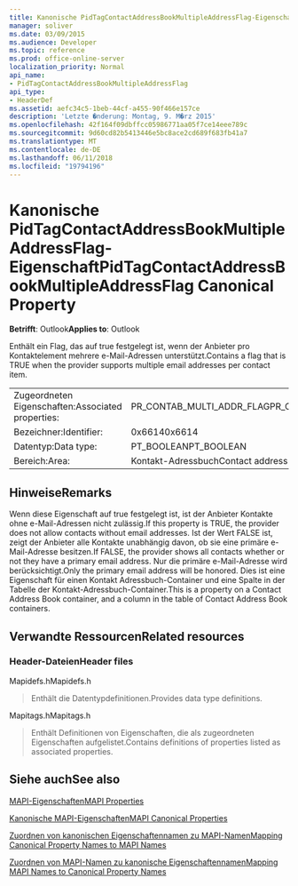 ```yaml
---
title: Kanonische PidTagContactAddressBookMultipleAddressFlag-Eigenschaft
manager: soliver
ms.date: 03/09/2015
ms.audience: Developer
ms.topic: reference
ms.prod: office-online-server
localization_priority: Normal
api_name:
- PidTagContactAddressBookMultipleAddressFlag
api_type:
- HeaderDef
ms.assetid: aefc34c5-1beb-44cf-a455-90f466e157ce
description: 'Letzte �nderung: Montag, 9. M�rz 2015'
ms.openlocfilehash: 42f164f09dbffcc05986771aa05f7ce14eee789c
ms.sourcegitcommit: 9d60cd82b5413446e5bc8ace2cd689f683fb41a7
ms.translationtype: MT
ms.contentlocale: de-DE
ms.lasthandoff: 06/11/2018
ms.locfileid: "19794196"
---
```

# <a name="pidtagcontactaddressbookmultipleaddressflag-canonical-property"></a><span data-ttu-id="336a5-103">Kanonische PidTagContactAddressBookMultipleAddressFlag-Eigenschaft</span><span class="sxs-lookup"><span data-stu-id="336a5-103">PidTagContactAddressBookMultipleAddressFlag Canonical Property</span></span>

  
  
<span data-ttu-id="336a5-104">**Betrifft**: Outlook</span><span class="sxs-lookup"><span data-stu-id="336a5-104">**Applies to**: Outlook</span></span> 
  
<span data-ttu-id="336a5-105">Enthält ein Flag, das auf true festgelegt ist, wenn der Anbieter pro Kontaktelement mehrere e-Mail-Adressen unterstützt.</span><span class="sxs-lookup"><span data-stu-id="336a5-105">Contains a flag that is TRUE when the provider supports multiple email addresses per contact item.</span></span>
  
|||
|:-----|:-----|
|<span data-ttu-id="336a5-106">Zugeordneten Eigenschaften:</span><span class="sxs-lookup"><span data-stu-id="336a5-106">Associated properties:</span></span>  <br/> |<span data-ttu-id="336a5-107">PR_CONTAB_MULTI_ADDR_FLAG</span><span class="sxs-lookup"><span data-stu-id="336a5-107">PR_CONTAB_MULTI_ADDR_FLAG</span></span>  <br/> |
|<span data-ttu-id="336a5-108">Bezeichner:</span><span class="sxs-lookup"><span data-stu-id="336a5-108">Identifier:</span></span>  <br/> |<span data-ttu-id="336a5-109">0x6614</span><span class="sxs-lookup"><span data-stu-id="336a5-109">0x6614</span></span>  <br/> |
|<span data-ttu-id="336a5-110">Datentyp:</span><span class="sxs-lookup"><span data-stu-id="336a5-110">Data type:</span></span>  <br/> |<span data-ttu-id="336a5-111">PT_BOOLEAN</span><span class="sxs-lookup"><span data-stu-id="336a5-111">PT_BOOLEAN</span></span>  <br/> |
|<span data-ttu-id="336a5-112">Bereich:</span><span class="sxs-lookup"><span data-stu-id="336a5-112">Area:</span></span>  <br/> |<span data-ttu-id="336a5-113">Kontakt-Adressbuch</span><span class="sxs-lookup"><span data-stu-id="336a5-113">Contact address book</span></span>  <br/> |
   
## <a name="remarks"></a><span data-ttu-id="336a5-114">Hinweise</span><span class="sxs-lookup"><span data-stu-id="336a5-114">Remarks</span></span>

<span data-ttu-id="336a5-115">Wenn diese Eigenschaft auf true festgelegt ist, ist der Anbieter Kontakte ohne e-Mail-Adressen nicht zulässig.</span><span class="sxs-lookup"><span data-stu-id="336a5-115">If this property is TRUE, the provider does not allow contacts without email addresses.</span></span> <span data-ttu-id="336a5-116">Ist der Wert FALSE ist, zeigt der Anbieter alle Kontakte unabhängig davon, ob sie eine primäre e-Mail-Adresse besitzen.</span><span class="sxs-lookup"><span data-stu-id="336a5-116">If FALSE, the provider shows all contacts whether or not they have a primary email address.</span></span> <span data-ttu-id="336a5-117">Nur die primäre e-Mail-Adresse wird berücksichtigt.</span><span class="sxs-lookup"><span data-stu-id="336a5-117">Only the primary email address will be honored.</span></span> <span data-ttu-id="336a5-118">Dies ist eine Eigenschaft für einen Kontakt Adressbuch-Container und eine Spalte in der Tabelle der Kontakt-Adressbuch-Container.</span><span class="sxs-lookup"><span data-stu-id="336a5-118">This is a property on a Contact Address Book container, and a column in the table of Contact Address Book containers.</span></span>
  
## <a name="related-resources"></a><span data-ttu-id="336a5-119">Verwandte Ressourcen</span><span class="sxs-lookup"><span data-stu-id="336a5-119">Related resources</span></span>

### <a name="header-files"></a><span data-ttu-id="336a5-120">Header-Dateien</span><span class="sxs-lookup"><span data-stu-id="336a5-120">Header files</span></span>

<span data-ttu-id="336a5-121">Mapidefs.h</span><span class="sxs-lookup"><span data-stu-id="336a5-121">Mapidefs.h</span></span>
  
> <span data-ttu-id="336a5-122">Enthält die Datentypdefinitionen.</span><span class="sxs-lookup"><span data-stu-id="336a5-122">Provides data type definitions.</span></span>
    
<span data-ttu-id="336a5-123">Mapitags.h</span><span class="sxs-lookup"><span data-stu-id="336a5-123">Mapitags.h</span></span>
  
> <span data-ttu-id="336a5-124">Enthält Definitionen von Eigenschaften, die als zugeordneten Eigenschaften aufgelistet.</span><span class="sxs-lookup"><span data-stu-id="336a5-124">Contains definitions of properties listed as associated properties.</span></span>
    
## <a name="see-also"></a><span data-ttu-id="336a5-125">Siehe auch</span><span class="sxs-lookup"><span data-stu-id="336a5-125">See also</span></span>



[<span data-ttu-id="336a5-126">MAPI-Eigenschaften</span><span class="sxs-lookup"><span data-stu-id="336a5-126">MAPI Properties</span></span>](mapi-properties.md)
  
[<span data-ttu-id="336a5-127">Kanonische MAPI-Eigenschaften</span><span class="sxs-lookup"><span data-stu-id="336a5-127">MAPI Canonical Properties</span></span>](mapi-canonical-properties.md)
  
[<span data-ttu-id="336a5-128">Zuordnen von kanonischen Eigenschaftennamen zu MAPI-Namen</span><span class="sxs-lookup"><span data-stu-id="336a5-128">Mapping Canonical Property Names to MAPI Names</span></span>](mapping-canonical-property-names-to-mapi-names.md)
  
[<span data-ttu-id="336a5-129">Zuordnen von MAPI-Namen zu kanonische Eigenschaftennamen</span><span class="sxs-lookup"><span data-stu-id="336a5-129">Mapping MAPI Names to Canonical Property Names</span></span>](mapping-mapi-names-to-canonical-property-names.md)

